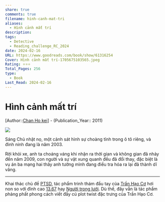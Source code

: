 ```yaml
---
share: true
comments: true
filename: hinh-canh-mat-tri
aliases:
  - Hình cảnh mất trí
description: 
tags:
  - Detective
  - Reading_challenge_RC_2024
date: 2024-02-16
URL: https://www.goodreads.com/book/show/61316254
Cover: Hình cảnh mất trí-1705675103565.jpeg
Rating: ⭐⭐⭐
Total_Pages: 256
type:
  - Book
Last_Read: 2024-02-16
---
```

# Hình cảnh mất trí
[Author::[Chan Ho kei](../../Chan%20Ho%20kei.md)] - (Publication_Year:: 2011)

![](https://i.imgur.com/zNq6Fqi.jpg)

Sáng Chủ nhật nọ, một cảnh sát hình sự choàng tỉnh trong ô tô riêng, và đinh ninh đang là năm 2003.

Rời khỏi xe, anh ta choáng váng khi nhận ra thời gian và không gian đã nhảy đến năm 2009, con người và sự vật xung quanh đều đã đổi thay, đặc biệt là vụ án ba mạng hai thây anh tưởng mình đang điều tra hóa ra lại đã thành dĩ vãng.

---

Khai thác chủ đề [PTSD](./PTSD.md), tác phẩm trinh thám đầu tay của [Trần Hạo Cơ](../../Chan%20Ho%20kei.md) hơi non so với đỉnh cao [13.67](../../13.67.md) hay [Người trong lưới](../../Ng%C6%B0%E1%BB%9Di%20Trong%20L%C6%B0%E1%BB%9Bi.md). Dù thế, đây vẫn là tác phẩm phảng phất phong cách viết đầy cú plot twist đặc trưng của Trần Hạo Cơ.